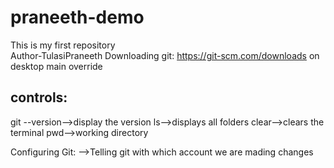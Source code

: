 # praneeth-demo
This is my first repository
<br>
Author-TulasiPraneeth
Downloading git:
https://git-scm.com/downloads
on desktop
main
override

controls:
---------
git --version-->display the version
ls-->displays all folders
clear-->clears the terminal
pwd-->working directory

Configuring Git:
-->Telling git with which account we are mading changes



